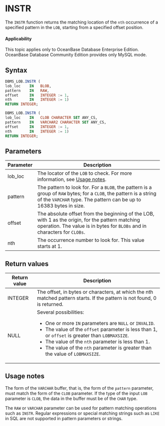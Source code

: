 INSTR
==========================

The `INSTR` function returns the matching location of the `nth` occurrence of a specified pattern in the `LOB`, starting from a specified offset position.

<main id="notice" >
    <h4>Applicability</h4>
    <p>This topic applies only to OceanBase Database Enterprise Edition. OceanBase Database Community Edition provides only MySQL mode. </p>
  </main>

Syntax
-----------------------

```sql
DBMS_LOB.INSTR (
lob_loc    IN   BLOB,
pattern    IN   RAW,
offset     IN   INTEGER := 1,
nth        IN   INTEGER := 1)
RETURN INTEGER;

DBMS_LOB.INSTR (
lob_loc    IN   CLOB CHARACTER SET ANY_CS,
pattern    IN   VARCHAR2 CHARACTER SET ANY_CS,
offset     IN   INTEGER := 1,
nth        IN   INTEGER := 1)
RETURN INTEGER;
```



Parameters
-------------------------



| Parameter | Description                                                                                                                                                                              |
|-----------|------------------------------------------------------------------------------------------------------------------------------------------------------------------------------------------|
| lob_loc   | The locator of the `LOB` to check. For more information, see [Usage notes](1.dbms-lob-overview-oracle.md).                                                                               |
| pattern   | The pattern to look for. For a `BLOB`, the pattern is a group of `RAW` bytes; for a `CLOB`, the pattern is a string of the `VARCHAR` type. The pattern can be up to 16383 bytes in size. |
| offset    | The absolute offset from the beginning of the LOB, with 1 as the origin, for the pattern matching operation. The value is in bytes for `BLOBs` and in characters for `CLOBs`.            |
| nth       | The occurrence number to look for. This value starts at 1.                                                                                                                               |



Return values
------------------------



| Return value | Description                                                                                                                                                                                                                                                                                                                                                    |
|--------------|----------------------------------------------------------------------------------------------------------------------------------------------------------------------------------------------------------------------------------------------------------------------------------------------------------------------------------------------------------------|
| INTEGER      | The offset, in bytes or characters, at which the nth matched pattern starts. If the pattern is not found, 0 is returned.                                                                                                                                                                                                                                       |
| NULL         | Several possibilities: <ul><li> One or more `IN` parameters are `NULL` or `INVALID`.   </li><li> The value of the `offset` parameter is less than 1, or `offset` is greater than `LOBMAXSIZE`.   </li><li> The value of the `nth` parameter is less than 1.   </li><li> The value of the `nth` parameter is greater than the value of `LOBMAXSIZE`. </li></ul> |



Usage notes
-------------------------

The form of the `VARCHAR` buffer, that is, the form of the `pattern` parameter, must match the form of the `CLOB` parameter. If the type of the input `LOB` parameter is `CLOB`, the data in the buffer must be of the `CHAR` type.

The `RAW` or `VARCHAR` parameter can be used for pattern matching operations such as `INSTR`. Regular expressions or special matching strings such as `LIKE` in SQL are not supported in pattern parameters or strings.

